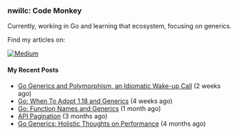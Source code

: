 ### nwillc: Code Monkey

Currently, working in Go and learning that ecosystem, focusing on generics. 

Find my articles on:

[![Medium](https://img.shields.io/badge/medium-%2312100E.svg?&style=for-the-badge&logo=medium&logoColor=white)](https://medium.com/@nwillc)

#### My Recent Posts

- [Go Generics and Polymorphism, an Idiomatic Wake-up Call](https://medium.com/geekculture/go-generics-a-polymorphism-idiomwake-up-call-6d5fe00aca31?source=rss-c9a4243d7014------2) (2 weeks ago)
- [Go: When To Adopt 1.18 and Generics](https://levelup.gitconnected.com/go-when-to-adopt-1-18-and-generics-67b55871cfb1?source=rss-c9a4243d7014------2) (4 weeks ago)
- [Go: Function Names and Generics](https://levelup.gitconnected.com/go-function-names-and-generics-c4a2cd6eefc7?source=rss-c9a4243d7014------2) (1 month ago)
- [API Pagination](https://nwillc.medium.com/api-pagination-c24f1eab8d47?source=rss-c9a4243d7014------2) (3 months ago)
- [Go Generics: Holistic Thoughts on Performance](https://levelup.gitconnected.com/go-generics-holistic-thoughts-on-performance-fc6688fb414b?source=rss-c9a4243d7014------2) (4 months ago)
